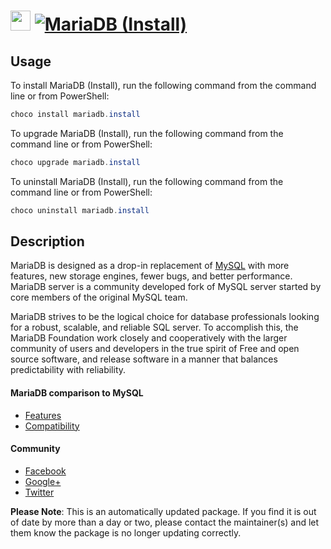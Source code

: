 ﻿# <img src="https://cdn.jsdelivr.net/gh/mkevenaar/chocolatey-packages@320be0f0eca14083b7ba734b13a417b407225a8b/icons/mariadb.png" width="32" height="32"/> [![MariaDB (Install)](https://img.shields.io/chocolatey/v/mariadb.install.svg?label=MariaDB (Install))](https://chocolatey.org/packages/mariadb.install)

## Usage
To install MariaDB (Install), run the following command from the command line or from PowerShell:
```powershell
choco install mariadb.install
```

To upgrade MariaDB (Install), run the following command from the command line or from PowerShell:
```powershell
choco upgrade mariadb.install
```

To uninstall MariaDB (Install), run the following command from the command line or from PowerShell:
```powershell
choco uninstall mariadb.install
```

## Description
MariaDB is designed as a drop-in replacement of [MySQL](https://chocolatey.org/packages/mysql) with more features, new storage engines, fewer bugs, and better performance. MariaDB server is a community developed fork of MySQL server started by core members of the original MySQL team.

MariaDB strives to be the logical choice for database professionals looking for a robust, scalable, and reliable SQL server. To accomplish this, the MariaDB Foundation work closely and cooperatively with the larger community of users and developers in the true spirit of Free and open source software, and release software in a manner that balances predictability with reliability.

#### MariaDB comparison to MySQL
* [Features](https://mariadb.com/kb/en/mariadb/mariadb-vs-mysql-features/)
* [Compatibility](https://mariadb.com/kb/en/mariadb/mariadb-vs-mysql-compatibility/)

#### Community
* [Facebook](https://www.facebook.com/MariaDB.dbms)
* [Google+](https://plus.google.com/+mariadb)
* [Twitter](https://twitter.com/mariadb)

**Please Note**: This is an automatically updated package. If you find it is
out of date by more than a day or two, please contact the maintainer(s) and
let them know the package is no longer updating correctly.

